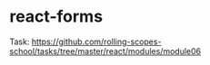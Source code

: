 # react-forms

Task: https://github.com/rolling-scopes-school/tasks/tree/master/react/modules/module06
